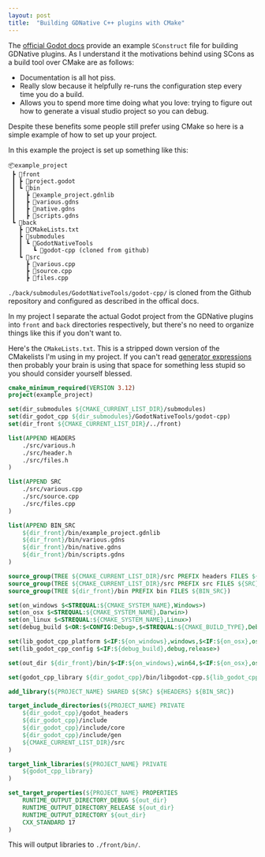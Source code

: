 ```yaml
---
layout: post
title:  "Building GDNative C++ plugins with CMake"
---
```

The [official Godot docs](https://godot-es-docs.readthedocs.io/en/latest/tutorials/plugins/gdnative/gdnative-cpp-example.html) provide an example `SConstruct` file for building GDNative plugins. As I understand it the motivations behind using SCons as a build tool over CMake are as follows:
- Documentation is all hot piss.
- Really slow because it helpfully re-runs the configuration step every time you do a build.
- Allows you to spend more time doing what you love: trying to figure out how to generate a visual studio project so you can debug.

Despite these benefits some people still prefer using CMake so here is a simple example of how to set up your project.

In this example the project is set up something like this:
```
📦example_project  
 ┣ 📂front
 ┃ ┣ 📜project.godot
 ┃ ┗ 📂bin
 ┃   ┣ 📜example_project.gdnlib
 ┃   ┣ 📜various.gdns
 ┃   ┣ 📜native.gdns
 ┃   ┣ 📜scripts.gdns
 ┗ 📂back
   ┣ 📜CMakeLists.txt
   ┣ 📂submodules
   ┃ ┗ 📂GodotNativeTools
   ┃   ┗ 📂godot-cpp (cloned from github)
   ┗ 📂src
     ┣ 📜various.cpp
     ┣ 📜source.cpp
     ┣ 📜files.cpp
```
`./back/submodules/GodotNativeTools/godot-cpp/` is cloned from the Github repository and configured as described in the offical docs.

In my project I separate the actual Godot project from the GDNative plugins into `front` and `back` directories respectively, but there's no need to organize things like this if you don't want to.

Here's the `CMakeLists.txt`. This is a stripped down version of the CMakelists I'm using in my project. If you can't read [generator expressions](https://cmake.org/cmake/help/latest/manual/cmake-generator-expressions.7.html) then probably your brain is using that space for something less stupid so you should consider yourself blessed.
```cmake
cmake_minimum_required(VERSION 3.12)
project(example_project)

set(dir_submodules ${CMAKE_CURRENT_LIST_DIR}/submodules)
set(dir_godot_cpp ${dir_submodules}/GodotNativeTools/godot-cpp)
set(dir_front ${CMAKE_CURRENT_LIST_DIR}/../front)

list(APPEND HEADERS
    ./src/various.h
    ./src/header.h
    ./src/files.h
)

list(APPEND SRC
    ./src/various.cpp
    ./src/source.cpp
    ./src/files.cpp
)

list(APPEND BIN_SRC
    ${dir_front}/bin/example_project.gdnlib
    ${dir_front}/bin/various.gdns
    ${dir_front}/bin/native.gdns
    ${dir_front}/bin/scripts.gdns
)

source_group(TREE ${CMAKE_CURRENT_LIST_DIR}/src PREFIX headers FILES ${HEADERS})
source_group(TREE ${CMAKE_CURRENT_LIST_DIR}/src PREFIX src FILES ${SRC})
source_group(TREE ${dir_front}/bin PREFIX bin FILES ${BIN_SRC})

set(on_windows $<STREQUAL:${CMAKE_SYSTEM_NAME},Windows>)
set(on_osx $<STREQUAL:${CMAKE_SYSTEM_NAME},Darwin>)
set(on_linux $<STREQUAL:${CMAKE_SYSTEM_NAME},Linux>)
set(debug_build $<OR:$<CONFIG:Debug>,$<STREQUAL:${CMAKE_BUILD_TYPE},Debug}>>)

set(lib_godot_cpp_platform $<IF:${on_windows},windows,$<IF:${on_osx},osx,linux>>)
set(lib_godot_cpp_config $<IF:${debug_build},debug,release>)

set(out_dir ${dir_front}/bin/$<IF:${on_windows},win64,$<IF:${on_osx},osx,x11>>)

set(godot_cpp_library ${dir_godot_cpp}/bin/libgodot-cpp.${lib_godot_cpp_platform}.${lib_godot_cpp_config}.64${CMAKE_STATIC_LIBRARY_SUFFIX})

add_library(${PROJECT_NAME} SHARED ${SRC} ${HEADERS} ${BIN_SRC})

target_include_directories(${PROJECT_NAME} PRIVATE
    ${dir_godot_cpp}/godot_headers
    ${dir_godot_cpp}/include
    ${dir_godot_cpp}/include/core
    ${dir_godot_cpp}/include/gen
    ${CMAKE_CURRENT_LIST_DIR}/src
)

target_link_libraries(${PROJECT_NAME} PRIVATE
    ${godot_cpp_library}
)

set_target_properties(${PROJECT_NAME} PROPERTIES
    RUNTIME_OUTPUT_DIRECTORY_DEBUG ${out_dir}
    RUNTIME_OUTPUT_DIRECTORY_RELEASE ${out_dir}
    RUNTIME_OUTPUT_DIRECTORY ${out_dir}
    CXX_STANDARD 17
)
```
This will output libraries to `./front/bin/`.